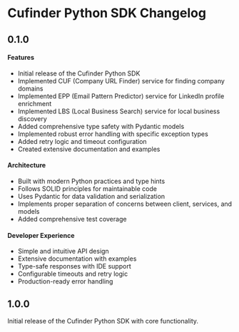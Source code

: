 # Cufinder Python SDK Changelog

## 0.1.0

#### Features
- Initial release of the Cufinder Python SDK
- Implemented CUF (Company URL Finder) service for finding company domains
- Implemented EPP (Email Pattern Predictor) service for LinkedIn profile enrichment
- Implemented LBS (Local Business Search) service for local business discovery
- Added comprehensive type safety with Pydantic models
- Implemented robust error handling with specific exception types
- Added retry logic and timeout configuration
- Created extensive documentation and examples

#### Architecture
- Built with modern Python practices and type hints
- Follows SOLID principles for maintainable code
- Uses Pydantic for data validation and serialization
- Implements proper separation of concerns between client, services, and models
- Added comprehensive test coverage

#### Developer Experience
- Simple and intuitive API design
- Extensive documentation with examples
- Type-safe responses with IDE support
- Configurable timeouts and retry logic
- Production-ready error handling

## 1.0.0

Initial release of the Cufinder Python SDK with core functionality.
